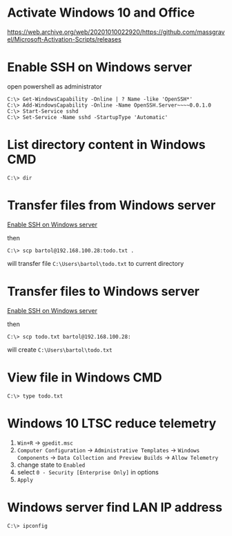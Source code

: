 # Activate Windows 10 and Office

<https://web.archive.org/web/20201010022920/https://github.com/massgravel/Microsoft-Activation-Scripts/releases>
# Enable SSH on Windows server

open powershell as administrator

    C:\> Get-WindowsCapability -Online | ? Name -like 'OpenSSH*'
    C:\> Add-WindowsCapability -Online -Name OpenSSH.Server~~~~0.0.1.0
    C:\> Start-Service sshd
    C:\> Set-Service -Name sshd -StartupType 'Automatic'

# List directory content in Windows CMD

	C:\> dir
# Transfer files from Windows server

[Enable SSH on Windows server](/windows/enable-ssh-on-windows-server)

then

	C:\> scp bartol@192.168.100.28:todo.txt .

will transfer file `C:\Users\bartol\todo.txt` to current directory
# Transfer files to Windows server

[Enable SSH on Windows server](/windows/enable-ssh-on-windows-server)

then

	C:\> scp todo.txt bartol@192.168.100.28:

will create `C:\Users\bartol\todo.txt`
# View file in Windows CMD

	C:\> type todo.txt
# Windows 10 LTSC reduce telemetry

1. `Win+R` -> `gpedit.msc`
1. `Computer Configuration` -> `Administrative Templates` -> `Windows Components` -> `Data Collection and Preview Builds` -> `Allow Telemetry`
1. change state to `Enabled`
1. select `0 - Security [Enterprise Only]` in options
1. `Apply`
# Windows server find LAN IP address

	C:\> ipconfig

